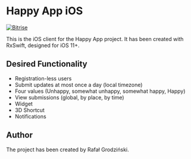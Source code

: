 # Happy App iOS
[![Bitrise](https://img.shields.io/bitrise/30fc743afb98226a/master.svg?token=pfu9JO5Q4ASvqkSoWuAZgQ&style=plastic&label=Bitrise)]()

This is the iOS client for the Happy App project. It has been created with RxSwift, designed for iOS 11+.

## Desired Functionality
* Registration-less users
* Submit updates at most once a day (local timezone)
* Four values (Unhappy, somewhat unhappy, somewhat happy, Happy)
* View submissions (global, by place, by time)
* Widget
* 3D Shortcut
* Notifications

## Author
The project has been created by Rafał Grodziński.